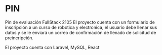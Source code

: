 # PIN
Pin de evaluación FullStack 2105
El proyecto cuenta con un formulario de inscripción a un curso de robotica y electronica, el  usuario debe llenar sus datos y se le enviará un correo de confirmación de llenado de solicitud de preincripción.

El proyecto cuenta con Laravel, MySQL, React
